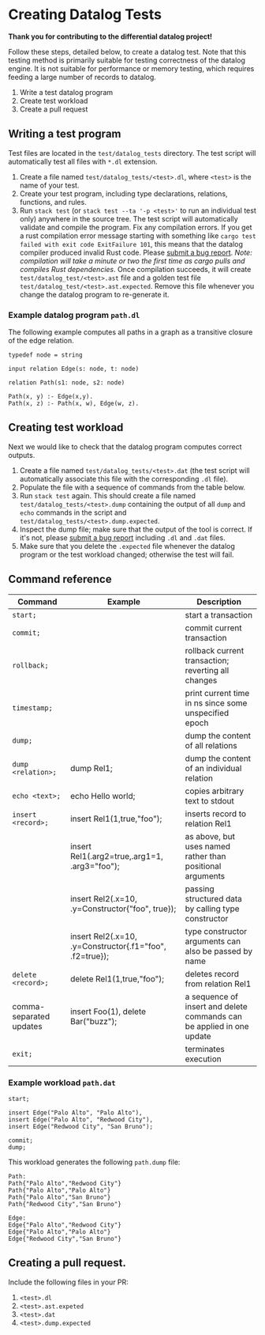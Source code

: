 # Creating Datalog Tests

**Thank you for contributing to the differential datalog project!**

Follow these steps, detailed below, to create a datalog test.  Note 
that this testing method is primarily suitable for testing correctness 
of the datalog engine.  It is not suitable for performance or memory 
testing, which requires feeding a large number of records to datalog.

1. Write a test datalog program
1. Create test workload
1. Create a pull request

## Writing a test program

Test files are located in the `test/datalog_tests` directory.  The
test script will automatically test all files with `*.dl`
extension.  

1. Create a file named `test/datalog_tests/<test>.dl`, where `<test>` is
   the name of your test.
1. Create your test program, including type declarations, relations, functions, and rules.
1. Run `stack test` (or `stack test --ta '-p <test>'` to run an individual test only) anywhere in the source tree.  The test script will
   automatically validate and compile the program.  Fix any
   compilation errors.  If you get a rust compilation error message starting with
something like `cargo test failed with exit code ExitFailure 101`,
this means that the datalog compiler produced invalid Rust code.  Please
[submit a bug report](https://github.com/ryzhyk/differential-datalog/issues).
*Note: compilation will take a minute or two the first time as cargo pulls and compiles Rust dependencies*.
Once compilation succeeds, it will create
`test/datalog_test/<test>.ast` file and a golden test file `test/datalog_test/<test>.ast.expected`.
Remove this file whenever you change the datalog program to re-generate it.  

### Example datalog program `path.dl`

The following example computes all paths in a graph as a transitive closure of the edge relation.

```
typedef node = string

input relation Edge(s: node, t: node)

relation Path(s1: node, s2: node)

Path(x, y) :- Edge(x,y).
Path(x, z) :- Path(x, w), Edge(w, z).
```

## Creating test workload

Next we would like to check that the datalog program computes correct
outputs.

1. Create a file named `test/datalog_tests/<test>.dat` (the test script
   will automatically associate this file with the corresponding `.dl` file).
1. Populate the file with a sequence of commands from the table below.
1. Run `stack test` again.  This should create a file named
   `test/datalog_tests/<test>.dump` containing the output of all `dump` and `echo` commands in the script
   and `test/datalog_tests/<test>.dump.expected`.
1. Inspect the dump file; make sure that the output of the tool is correct. If it's not, 
   please [submit a bug report](https://github.com/ryzhyk/differential-datalog/issues) 
   including `.dl` and `.dat` files.
1. Make sure that you delete the `.expected` file whenever the datalog
   program or the test workload changed; otherwise the test will fail.

## Command reference


| Command                | Example                                          | Description                                          |
| ---------------------- |--------------------------------------------------| -----------------------------------------------------|
| `start;`               |                                                  | start a transaction                                  |
| `commit;`              |                                                  | commit current transaction                           |
| `rollback;`            |                                                  | rollback current transaction; reverting all changes  |
| `timestamp;`           |                                                  | print current time in ns since some unspecified epoch|
| `dump;`                |                                                  | dump the content of all relations                    |
| `dump <relation>;`     | dump Rel1;                                       | dump the content of an individual relation           |
| `echo <text>;`         | echo Hello world;                                | copies arbitrary text to stdout                      |
| `insert <record>;`     | insert Rel1(1,true,"foo");                       | inserts record to relation Rel1                      |
|                        | insert Rel1(.arg2=true,.arg1=1, .arg3="foo");    | as above, but uses named rather than positional arguments            |
|                        | insert Rel2(.x=10, .y=Constructor{"foo", true}); | passing structured data by calling type constructor  |
|                        | insert Rel2(.x=10, .y=Constructor{.f1="foo", .f2=true}); | type constructor arguments can also be passed by name        |
| `delete <record>;`     | delete Rel1(1,true,"foo");                       | deletes record from relation Rel1                    |
| comma-separated updates| insert Foo(1), delete Bar("buzz");               | a sequence of insert and delete commands can be applied in one update|
| `exit;`                |                                                  | terminates execution                                 |

### Example workload `path.dat`

```
start;

insert Edge("Palo Alto", "Palo Alto"),
insert Edge("Palo Alto", "Redwood City"),
insert Edge("Redwood City", "San Bruno");

commit;
dump;
```

This workload generates the following `path.dump` file:

```
Path:
Path{"Palo Alto","Redwood City"}
Path{"Palo Alto","Palo Alto"}
Path{"Palo Alto","San Bruno"}
Path{"Redwood City","San Bruno"}

Edge:
Edge{"Palo Alto","Redwood City"}
Edge{"Palo Alto","Palo Alto"}
Edge{"Redwood City","San Bruno"}
```

## Creating a pull request.

Include the following files in your PR:

1. `<test>.dl`
1. `<test>.ast.expeted`
1. `<test>.dat`
1. `<test>.dump.expected`
